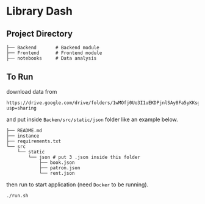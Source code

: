 # Library Dash

## Project Directory

```
├── Backend       # Backend module
├── Frontend      # Frontend module
├── notebooks     # Data analysis
```

## To Run

download data from

```
https://drive.google.com/drive/folders/1wMOfj0Uo3I1uEKDPjnlSAy8Fa5yKKsgF?usp=sharing
```

and put inside `Backen/src/static/json` folder like an example below.

```
├── README.md
├── instance
├── requirements.txt
└── src
    └── static
        └── json # put 3 .json inside this folder
            ├── book.json
            ├── patron.json
            └── rent.json
```

then run to start application (need `Docker` to be running).

```
./run.sh
```
